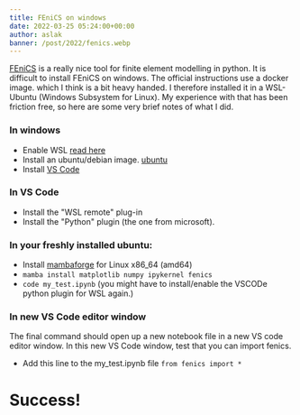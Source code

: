 ```yaml
---
title: FEniCS on windows
date: 2022-03-25 05:24:00+00:00
author: aslak
banner: /post/2022/fenics.webp
---
```


[FEniCS](https://fenicsproject.org/) is a really nice tool for finite element modelling in python. It is difficult to install FEniCS on windows. The official instructions use a docker image. which I think is a bit heavy handed. I therefore installed it in a WSL-Ubuntu (Windows Subsystem for Linux). My experience with that has been friction free, so here are some very brief notes of what I did. 
<!-- more -->

### In windows
* Enable WSL [read here](https://learn.microsoft.com/en-us/windows/wsl/install)
* Install an ubuntu/debian image. [ubuntu](https://apps.microsoft.com/detail/9pdxgncfsczv?hl=en-us&gl=US)
* Install [VS Code](https://code.visualstudio.com/)

### In VS Code
* Install the "WSL remote" plug-in
* Install the "Python" plugin (the one from microsoft). 

### In your freshly installed ubuntu:
* Install [mambaforge](https://github.com/conda-forge/miniforge#mambaforge) for Linux x86_64 (amd64)
* `mamba install matplotlib numpy ipykernel fenics`
* `code my_test.ipynb` (you might have to install/enable the VSCODe python plugin for WSL again.)


### In new VS Code editor window
The final command should open up a new notebook file in a new VS code editor window. In this new VS Code window, test that you can import fenics. 
* Add this line to the my_test.ipynb file `from fenics import *`

# Success!